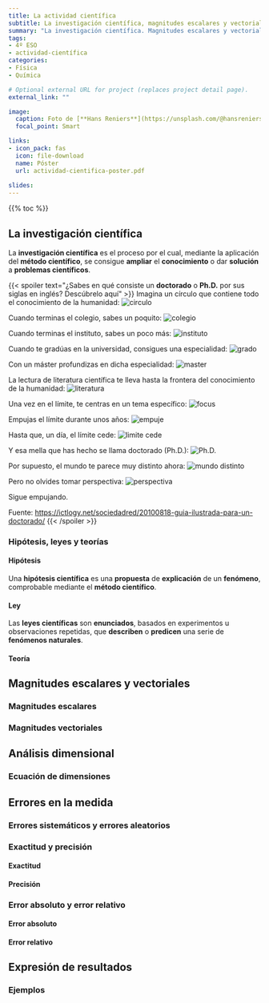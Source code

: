 ```yaml
---
title: La actividad científica
subtitle: La investigación científica, magnitudes escalares y vectoriales, análisis dimensional, errores en la medida y  expresión de resultados
summary: "La investigación científica. Magnitudes escalares y vectoriales. Análisis dimensional. Errores en la medida. Expresión de resultados."
tags:
- 4º ESO
- actividad-científica
categories:
- Física
- Química

# Optional external URL for project (replaces project detail page).
external_link: ""

image:
  caption: Foto de [**Hans Reniers**](https://unsplash.com/@hansreniers) en [Unsplash](https://unsplash.com)
  focal_point: Smart

links:
- icon_pack: fas
  icon: file-download
  name: Póster
  url: actividad-cientifica-poster.pdf
  
slides: 
---
```


{{% toc %}}

## La investigación científica
La **investigación científica** es el proceso por el cual, mediante la aplicación del **método científico**, se consigue **ampliar** el **conocimiento** o dar **solución** a **problemas científicos**.

{{< spoiler text="¿Sabes en qué consiste un <strong>doctorado</strong> o <strong>Ph.D.</strong> por sus siglas en inglés? Descúbrelo aquí" >}}
Imagina un círculo que contiene todo el conocimiento de la humanidad:
![circulo](http://matt.might.net/articles/phd-school-in-pictures/images/PhDKnowledge.001.jpg)

Cuando terminas el colegio, sabes un poquito:
![colegio](http://matt.might.net/articles/phd-school-in-pictures/images/PhDKnowledge.002.jpg)

Cuando terminas el instituto, sabes un poco más:
![instituto](http://matt.might.net/articles/phd-school-in-pictures/images/PhDKnowledge.003.jpg)

Cuando te gradúas en la universidad, consigues una especialidad:
![grado](http://matt.might.net/articles/phd-school-in-pictures/images/PhDKnowledge.004.jpg)

Con un máster profundizas en dicha especialidad:
![master](http://matt.might.net/articles/phd-school-in-pictures/images/PhDKnowledge.005.jpg)

La lectura de literatura científica te lleva hasta la frontera del conocimiento de la humanidad:
![literatura](http://matt.might.net/articles/phd-school-in-pictures/images/PhDKnowledge.006.jpg)

Una vez en el límite, te centras en un tema específico:
![focus](http://matt.might.net/articles/phd-school-in-pictures/images/PhDKnowledge.007.jpg)

Empujas el límite durante unos años:
![empuje](http://matt.might.net/articles/phd-school-in-pictures/images/PhDKnowledge.008.jpg)

Hasta que, un día, el límite cede:
![limite cede](http://matt.might.net/articles/phd-school-in-pictures/images/PhDKnowledge.009.jpg)

Y esa mella que has hecho se llama doctorado (Ph.D.):
![Ph.D.](http://matt.might.net/articles/phd-school-in-pictures/images/PhDKnowledge.010.jpg)

Por supuesto, el mundo te parece muy distinto ahora:
![mundo distinto](http://matt.might.net/articles/phd-school-in-pictures/images/PhDKnowledge.011.jpg)

Pero no olvides tomar perspectiva:
![perspectiva](http://matt.might.net/articles/phd-school-in-pictures/images/PhDKnowledge.012.jpg)

Sigue empujando.

Fuente: https://ictlogy.net/sociedadred/20100818-guia-ilustrada-para-un-doctorado/
{{< /spoiler >}}

### Hipótesis, leyes y teorías
#### Hipótesis
Una **hipótesis científica** es una **propuesta** de **explicación** de un **fenómeno**, comprobable mediante el **método científico**.

#### Ley
Las **leyes científicas** son **enunciados**, basados en experimentos u observaciones repetidas, que **describen** o **predicen** una serie de **fenómenos naturales**.

#### Teoría

## Magnitudes escalares y vectoriales
### Magnitudes escalares
### Magnitudes vectoriales

## Análisis dimensional
### Ecuación de dimensiones

## Errores en la medida
### Errores sistemáticos y errores aleatorios
### Exactitud y precisión
#### Exactitud
#### Precisión
### Error absoluto y error relativo
#### Error absoluto
#### Error relativo

## Expresión de resultados
### Ejemplos
